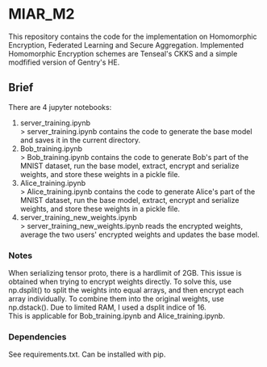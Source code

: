 # MIAR_M2
This repository contains the code for the implementation on Homomorphic Encryption, Federated Learning and Secure Aggregation. Implemented Homomorphic Encryption schemes are Tenseal's CKKS and a simple modfified version of Gentry's HE.

## Brief
There are 4 jupyter notebooks:
<ol>
  <li>server_training.ipynb</li>
    > server_training.ipynb contains the code to generate the base model and saves it in the current directory.
  <li>Bob_training.ipynb</li>
   > Bob_training.ipynb contains the code to generate Bob's part of the MNIST dataset, run the base model, extract, encrypt and serialize weights, and store these weights in a pickle file.
  <li>Alice_training.ipynb</li>
     > Alice_training.ipynb contains the code to generate Alice's part of the MNIST dataset, run the base model, extract, encrypt and serialize weights, and store these weights in a pickle file.
  <li>server_training_new_weights.ipynb</li>
    > server_training_new_weights.ipynb reads the encrypted weights, average the two users' encrypted weights and updates the base model. 
</ol> 


### Notes
When serializing tensor proto, there is a hardlimit of 2GB. This issue is obtained when trying to encrypt weights directly. To solve this, use np.dsplit() to split the weights into equal arrays, and then encrypt each array individually. To combine them into the original weights, use np.dstack(). Due to limited RAM, I used a dsplit indice of 16.  
This is applicable for Bob_training.ipynb and Alice_training.ipynb.  

### Dependencies
See requirements.txt. Can be installed with pip.

